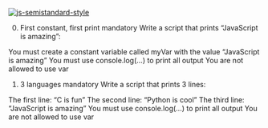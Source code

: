 [![js-semistandard-style](https://raw.githubusercontent.com/standard/semistandard/master/badge.svg)](https://github.com/standard/semistandard)

0. First constant, first print
mandatory
Write a script that prints “JavaScript is amazing”:

You must create a constant variable called myVar with the value “JavaScript is amazing”
You must use console.log(...) to print all output
You are not allowed to use var

1. 3 languages
mandatory
Write a script that prints 3 lines:

The first line: “C is fun”
The second line: “Python is cool”
The third line: “JavaScript is amazing”
You must use console.log(...) to print all output
You are not allowed to use var
